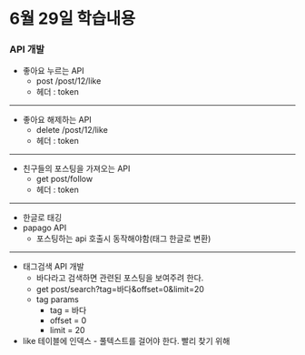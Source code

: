 # 6월 29일 학습내용

### API 개발

- 좋아요 누르는 API
  - post /post/12/like
  - 헤더 : token
---
- 좋아요 해제하는 API
  - delete /post/12/like
  - 헤더 : token
---
- 친구들의 포스팅을 가져오는 API
  - get post/follow
  - 헤더 : token
---
 - 한글로 태깅
- papago API
  - 포스팅하는 api 호출시 동작해야함(태그 한글로 변환)
---
- 태그검색 API 개발
  - 바다라고 검색하면 관련된 포스팅을 보여주려 한다. 
  - get post/search?tag=바다&offset=0&limit=20
  - tag params
    - tag = 바다
    - offset = 0
    - limit = 20
- like 테이블에 인덱스 - 풀텍스트를 걸어야 한다. 빨리 찾기 위해